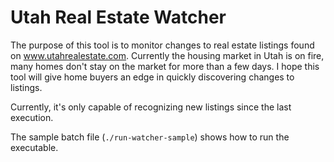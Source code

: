 # Utah Real Estate Watcher

The purpose of this tool is to monitor changes to real estate listings found on www.utahrealestate.com. Currently the housing market in Utah is on fire, many homes don't stay on the market for more than a few days. I hope this tool will give home buyers an edge in quickly discovering changes to listings.

Currently, it's only capable of recognizing new listings since the last execution.

The sample batch file (`./run-watcher-sample`) shows how to run the executable.